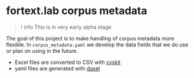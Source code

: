 # fortext.lab corpus metadata

>! info
> This is in very early alpha stage


The goal of this project is to make handling of corpus metadata more flexible. 
In `corpus_metadata.yaml` we develop the data fields that we do use or plan on using in the 
future. 

- Excel files are converted to CSV with [cvskit](https://csvkit.readthedocs.io/en/latest/index.html)
- yaml files are generated with [dasel](https://daseldocs.tomwright.me) 
